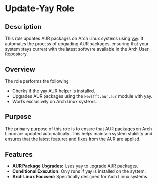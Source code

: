 # Update-Yay Role

## Description

This role updates AUR packages on Arch Linux systems using [yay](https://wiki.archlinux.org/title/Yay). It automates the process of upgrading AUR packages, ensuring that your system stays current with the latest software available in the Arch User Repository.

## Overview

The role performs the following:
- Checks if the [yay](https://wiki.archlinux.org/title/Yay) AUR helper is installed.
- Upgrades AUR packages using the `kewlfft.aur.aur` module with yay.
- Works exclusively on Arch Linux systems.

## Purpose

The primary purpose of this role is to ensure that AUR packages on Arch Linux are updated automatically. This helps maintain system stability and ensures that the latest features and fixes from the AUR are applied.

## Features

- **AUR Package Upgrades:** Uses yay to upgrade AUR packages.
- **Conditional Execution:** Only runs if yay is installed on the system.
- **Arch Linux Focused:** Specifically designed for Arch Linux systems.